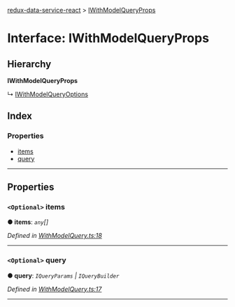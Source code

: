 [redux-data-service-react](../README.md) > [IWithModelQueryProps](../interfaces/iwithmodelqueryprops.md)

# Interface: IWithModelQueryProps

## Hierarchy

**IWithModelQueryProps**

↳  [IWithModelQueryOptions](iwithmodelqueryoptions.md)

## Index

### Properties

* [items](iwithmodelqueryprops.md#items)
* [query](iwithmodelqueryprops.md#query)

---

## Properties

<a id="items"></a>

### `<Optional>` items

**● items**: *`any`[]*

*Defined in [WithModelQuery.ts:18](https://github.com/Rediker-Software/redux-data-service-react/blob/771395e/src/WithModelQuery.ts#L18)*

___
<a id="query"></a>

### `<Optional>` query

**● query**: *`IQueryParams` \| `IQueryBuilder`*

*Defined in [WithModelQuery.ts:17](https://github.com/Rediker-Software/redux-data-service-react/blob/771395e/src/WithModelQuery.ts#L17)*

___

